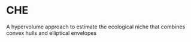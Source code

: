 # CHE
A hypervolume approach to estimate the ecological niche that combines convex hulls and elliptical envelopes

